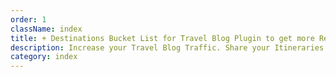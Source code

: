 ```yaml
---
order: 1
className: index
title: + Destinations Bucket List for Travel Blog Plugin to get more Readers 
description: Increase your Travel Blog Traffic. Share your Itineraries as a Freebie to get your Readers Email. Increase visitor engagement. Boost your Travel Affiliate Marketing conversion rate. Fast Plugin to install a Destination Wish List integrated with your blog. 
category: index
---
```


<ImportMarkdown slug="index-header"/>

<ImportMarkdown slug="readers-benefit"/>

<ImportMarkdown slug="book-demo"/>

<PopupForm />